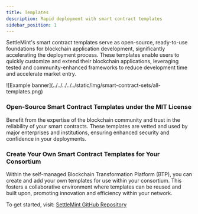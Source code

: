 ```yaml
---
title: Templates
description: Rapid deployment with smart contract templates
sidebar_position: 1
---
```


SettleMint's smart contract templates serve as open-source, ready-to-use foundations for blockchain application development, significantly accelerating the deployment process. These templates enable users to quickly customize and extend their blockchain applications, leveraging tested and community-enhanced frameworks to reduce development time and accelerate market entry.

<div class="centered-image"> 
![Example banner](../../../../../static/img/smart-contract-sets/all-templates.png)
</div>

### Open-Source Smart Contract Templates under the MIT License

Benefit from the expertise of the blockchain community and trust in the reliability of your smart contracts. These templates are vetted and used by major enterprises and institutions, ensuring enhanced security and confidence in your deployments.

### Create Your Own Smart Contract Templates for Your Consortium

Within the self-managed Blockchain Transformation Platform (BTP), you can create and add your own templates for use within your consortium. This fosters a collaborative environment where templates can be reused and built upon, promoting innovation and efficiency within your network.

To get started, visit: [SettleMint GitHub Repository](https://github.com/settlemint/solidity-empty)
